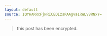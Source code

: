 ```yaml
---
layout: default
source: IQYHARRcFjNRICEDIzsRAAgva1ReLV8RNxY=
---
```


> this post has been encrypted.